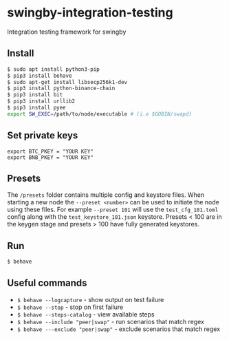 # swingby-integration-testing
Integration testing framework for swingby

## Install

```bash
$ sudo apt install python3-pip
$ pip3 install behave
$ sudo apt-get install libsecp256k1-dev
$ pip3 install python-binance-chain
$ pip3 install bit
$ pip3 install urllib2
$ pip3 install pyee
export SW_EXEC=/path/to/node/executable # (i.e $GOBIN/swapd)
```

## Set private keys

```
export BTC_PKEY = "YOUR KEY"
export BNB_PKEY = "YOUR KEY"
```

## Presets

The `/presets` folder contains multiple config and keystore files. When starting a new node the `--preset <number>` can be used to initiate the node using these files. For example `--preset 101` will use the `test_cfg_101.toml` config along with the `test_keystore_101.json` keystore.
Presets < 100 are in the keygen stage and presets > 100 have fully generated keystores.

## Run

```bash
$ behave
```

## Useful commands

- `$ behave --logcapture` - show output on test failure
- `$ behave --stop` - stop on first failure
- `$ behave --steps-catalog` - view available steps
- `$ behave --include "peer|swap"` - run scenarios that match regex
- `$ behave ---exclude "peer|swap"` - exclude scenarios that match regex
